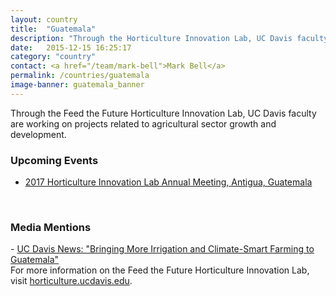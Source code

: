 ```yaml
---
layout: country
title:  "Guatemala"
description: "Through the Horticulture Innovation Lab, UC Davis faculty members are engaged in agricultural projects in the 'Land of the Eternal Spring'."
date:   2015-12-15 16:25:17
category: "country"
contact: <a href="/team/mark-bell">Mark Bell</a>
permalink: /countries/guatemala
image-banner: guatemala_banner
---
```

Through the Feed the Future Horticulture Innovation Lab, UC Davis faculty are working on projects related to agricultural sector growth and development.

<h3>Upcoming Events</h3>

- <a href="http://horticulture.ucdavis.edu/2017/">2017 Horticulture Innovation Lab Annual Meeting, Antigua, Guatemala</a><br>
<br>
<h3>Media Mentions</h3>
- <a href="https://www.ucdavis.edu/news/bringing-more-irrigation-and-climate-smart-farming-guatemala">UC Davis News: "Bringing More Irrigation and Climate-Smart Farming to Guatemala"</a>
<br>
For more information on the Feed the Future Horticulture Innovation Lab, visit <a href="http://horticulture.ucdavis.edu/">horticulture.ucdavis.edu</a>.

<!--<div class="relatedprojects">
<h3>Related Projects</h3>
	{% for post in site.tags.Guatemala limit:3 %}
	<a class="post-link" href="{{ post.url | prepend: site.baseurl }}">
	    <div class="relatedprojects__card">
	        <h4>
	              {{ post.title }}
	            </h4>
	        <p class="feed-description">{{ post.description }}</p>
	        <p class="primary-color">Learn More</p>
	    </div>
    </a>
    {% endfor %}
</div>
-->
